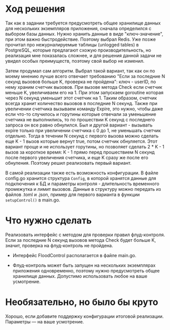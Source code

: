 # Ход решения 
Так как в задании требуется предусмотреть общее хранилище данных для нескольких экземпляров приложения, сначала определился с выбором базы данных. Нужно хранить данные в виде "ключ-значение", при этом важно быстродействие. Поэтому выбрал Redis. Уже позже прочитал про нежурналируемые таблицы (unlogged tables) в PostgreSQL, которые предлагают cхожую производительность, но реализация мне показалась сложнее, и для решения данной задачи не увидел особых преимуществ, поэтому свой выбор не изменил.

Затем продумал сам алгоритм. Выбрал такой вариант, так как он по моему мнению лучше всего отвечает требованию "Если за последние N секунд вызовов больше K, проверка не пройдена": ключ - userID, по нему храним счетчик вызовов. При вызове метода Check если счетчик меньше K, увеличиваем его на 1. При этом запускаем goroutine которая через N секунд уменьшит этот счетчик на 1. Таким образом, счетчик всегда хранит количество вызовов в последние N секунд. Также при увеличении счетчика вызываем команду Expire, это нужно, чтобы даже если что-то случилось и горутины которые отвечали за уменьшение счетчика не выполнились, то по прошествии K секунд с последнего запроса он все равно обнулился. Был и другой вариант - вызывать expire только при увеличении счетчика с 0 до 1, не уменьшать счетчик отдельно. Тогда в течении N секунд с первого вызова можно сделать еще K - 1 вызов которые вернут true, потом счетчик обнуляется. Этот вариант проще и не использует горутины, но позволяет сделать 2 * K - 1 вызов за короткое время: K - 1 прямо перед прошествием N секунд после первого увеличения счетчика, и еще K сразу же после его обнуления. Поэтому решил реализовать первый вариант.

В самой реализации также есть возможность конфигурации. В файле config.go хранится структура `Config`, в которой хранятся данные для подключения к БД и параметры контроля - длительность временного промежутка и лимит вызовов. Данные в структуру можно передать из файлов .toml и .json, пример для первого варианта в функции `setupControl()` в main.go.

# Что нужно сделать

Реализовать интерфейс с методом для проверки правил флуд-контроля. Если за последние N секунд вызовов метода Check будет больше K, значит, проверка на флуд-контроль не пройдена.

- Интерфейс FloodControl располагается в файле main.go.

- Флуд-контроль может быть запущен на нескольких экземплярах приложения одновременно, поэтому нужно предусмотреть общее хранилище данных. Допустимо использовать любое на ваше усмотрение. 

# Необязательно, но было бы круто

Хорошо, если добавите поддержку конфигурации итоговой реализации. Параметры — на ваше усмотрение.
